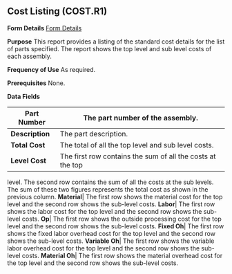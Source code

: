 ## Cost Listing (COST.R1)
<PageHeader />

**Form Details**
[Form Details](../COST-R1-1/README.md)

**Purpose**
This report provides a listing of the standard cost details for the list of
parts specified. The report shows the top level and sub level costs of each
assembly.

**Frequency of Use**
As required.

**Prerequisites**
None.

**Data Fields**

| **Part Number** | The part number of the assembly.                           |
| --------------- | ---------------------------------------------------------- |
| **Description** | The part description.                                      |
| **Total Cost**  | The total of all the top level and sub level costs.        |
| **Level Cost**  | The first row contains the sum of all the costs at the top |
level. The second row contains the sum of all the costs at the sub levels. The
sum of these two figures represents the total cost as shown in the previous
column.
**Material**|  The first row shows the material cost for the top level and the
second row shows the sub-level costs.
**Labor**|  The first row shows the labor cost for the top level and the
second row shows the sub-level costs.
**Op**|  The first row shows the outside processing cost for the top level and
the second row shows the sub-level costs.
**Fixed Oh**|  The first row shows the fixed labor overhead cost for the top
level and the second row shows the sub-level costs.
**Variable Oh**|  The first row shows the variable labor overhead cost for the
top level and the second row shows the sub-level costs.
**Material Oh**|  The first row shows the material overhead cost for the top
level and the second row shows the sub-level costs.

<badge text= "Version 8.10.57 " vertical="middle" />

<PageFooter />
